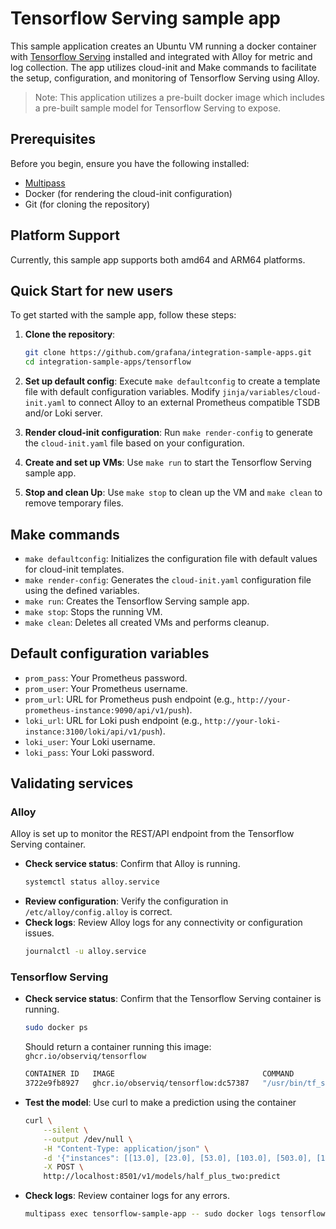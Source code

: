 # Tensorflow Serving sample app

This sample application creates an Ubuntu VM running a docker container with [Tensorflow Serving](https://www.tensorflow.org/tfx/serving/setup) installed and integrated with Alloy for metric and log collection. The app utilizes cloud-init and Make commands to facilitate the setup, configuration, and monitoring of Tensorflow Serving using Alloy.

> Note: This application utilizes a pre-built docker image which includes a pre-built sample model for Tensorflow Serving to expose.

## Prerequisites

Before you begin, ensure you have the following installed:

- [Multipass](https://multipass.run/)
- Docker (for rendering the cloud-init configuration)
- Git (for cloning the repository)

## Platform Support
Currently, this sample app supports both amd64 and ARM64 platforms.

## Quick Start for new users

To get started with the sample app, follow these steps:

1. **Clone the repository**: 
   ```sh
   git clone https://github.com/grafana/integration-sample-apps.git
   cd integration-sample-apps/tensorflow
   ```

2. **Set up default config**: 
   Execute `make defaultconfig` to create a template file with default configuration variables. Modify `jinja/variables/cloud-init.yaml` to connect Alloy to an external Prometheus compatible TSDB and/or Loki server.

3. **Render cloud-init configuration**: 
   Run `make render-config` to generate the `cloud-init.yaml` file based on your configuration.

4. **Create and set up VMs**: 
   Use `make run` to start the Tensorflow Serving sample app.

5. **Stop and clean Up**: 
   Use `make stop` to clean up the VM and `make clean` to remove temporary files.

## Make commands

- `make defaultconfig`: Initializes the configuration file with default values for cloud-init templates.
- `make render-config`: Generates the `cloud-init.yaml` configuration file using the defined variables.
- `make run`: Creates the Tensorflow Serving sample app.
- `make stop`: Stops the running VM.
- `make clean`: Deletes all created VMs and performs cleanup.

## Default configuration variables

- `prom_pass`: Your Prometheus password.
- `prom_user`: Your Prometheus username.
- `prom_url`: URL for Prometheus push endpoint (e.g., `http://your-prometheus-instance:9090/api/v1/push`).
- `loki_url`: URL for Loki push endpoint (e.g., `http://your-loki-instance:3100/loki/api/v1/push`).
- `loki_user`: Your Loki username.
- `loki_pass`: Your Loki password.

## Validating services

### Alloy

Alloy is set up to monitor the REST/API endpoint from the Tensorflow Serving container.

- **Check service status**: Confirm that Alloy is running.
  ```bash
  systemctl status alloy.service
  ```
- **Review configuration**: Verify the configuration in `/etc/alloy/config.alloy` is correct.
- **Check logs**: Review Alloy logs for any connectivity or configuration issues.
  ```bash
  journalctl -u alloy.service
  ```

### Tensorflow Serving

- **Check service status**: Confirm that the Tensorflow Serving container is running.
  ```bash
  sudo docker ps
  ```
  Should return a container running this image: `ghcr.io/observiq/tensorflow`

  ```sh
  CONTAINER ID   IMAGE                                 COMMAND                  CREATED          STATUS          PORTS                                                   NAMES
  3722e9fb8927   ghcr.io/observiq/tensorflow:dc57387   "/usr/bin/tf_serving…"   14 minutes ago   Up 14 minutes   8500/tcp, 0.0.0.0:8501->8501/tcp, [::]:8501->8501/tcp   tensorflow-serving
  ```

- **Test the model**: Use curl to make a prediction using the container
  ```sh
  curl \
      --silent \
      --output /dev/null \
      -H "Content-Type: application/json" \
      -d '{"instances": [[13.0], [23.0], [53.0], [103.0], [503.0], [15.0], [17.0]]}' \
      -X POST \
      http://localhost:8501/v1/models/half_plus_two:predict
  ```

- **Check logs**: Review container logs for any errors.
  ```bash
  multipass exec tensorflow-sample-app -- sudo docker logs tensorflow-serving
  ```